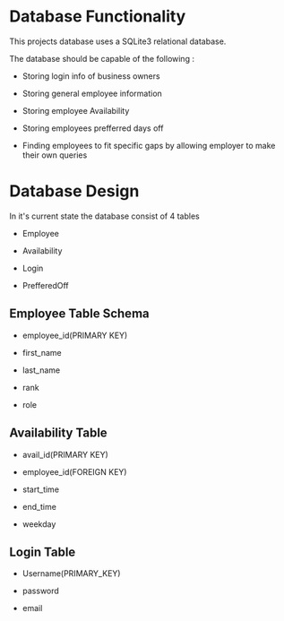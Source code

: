 # Database Functionality

This projects database uses a SQLite3 relational database. 

The database should be capable of the following : 

* Storing login info of business owners

* Storing general employee information

* Storing employee Availability

* Storing employees prefferred days off

* Finding employees to fit specific gaps  by allowing employer to make their own queries

# Database Design

In it's current state the database consist of 4 tables

* Employee

* Availability

* Login

* PrefferedOff

## Employee Table Schema

* employee_id(PRIMARY KEY)

* first_name

* last_name

* rank

* role

## Availability Table

* avail_id(PRIMARY KEY)

* employee_id(FOREIGN KEY)

* start_time

* end_time

* weekday

## Login Table

* Username(PRIMARY_KEY)

* password

* email


